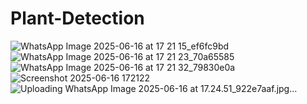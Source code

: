 # Plant-Detection
![WhatsApp Image 2025-06-16 at 17 21 15_ef6fc9bd](https://github.com/user-attachments/assets/fc8d2176-cc77-43bb-be93-72302c3bef35)
![WhatsApp Image 2025-06-16 at 17 21 23_70a65585](https://github.com/user-attachments/assets/115b9db3-a48e-43ab-b101-89b1d4c2624e)
![WhatsApp Image 2025-06-16 at 17 21 32_79830e0a](https://github.com/user-attachments/assets/eca57857-46a4-426d-9d20-75e99cc1107c)
![Screenshot 2025-06-16 172122](https://github.com/user-attachments/assets/a2fa0ca2-dfc6-46e0-8006-dca1e40b8266)
![Uploading WhatsApp Image 2025-06-16 at 17.24.51_922e7aaf.jpg…]()
